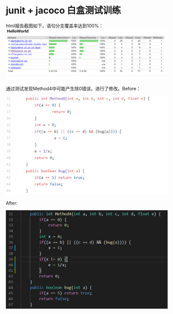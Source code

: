 # junit + jacoco  白盒测试训练

html报告截图如下，语句分支覆盖率达到100%：
![report](https://github.com/gyg128/White_Box_Test/blob/master/IMG/report.PNG)
  

  
通过测试发现Method4中可能产生除0错误，进行了修改。Before：

![before](https://github.com/gyg128/White_Box_Test/blob/master/IMG/before.PNG)

After:

![after](https://github.com/gyg128/White_Box_Test/blob/master/IMG/after.PNG)
